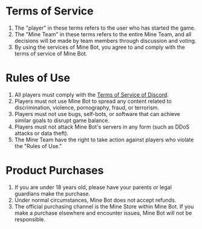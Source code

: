 # Terms of Service
1. The "player" in these terms refers to the user who has started the game.
2. The "Mine Team" in these terms refers to the entire Mine Team, and all decisions will be made by team members through discussion and voting.
3. By using the services of Mine Bot, you agree to and comply with the terms of service of Mine Bot.

# Rules of Use
1. All players must comply with the [Terms of Service of Discord](https://discord.com/terms).
2. Players must not use Mine Bot to spread any content related to discrimination, violence, pornography, fraud, or terrorism.
3. Players must not use bugs, self-bots, or software that can achieve similar goals to disrupt game balance.
4. Players must not attack Mine Bot's servers in any form (such as DDoS attacks or data theft).
5. The Mine Team have the right to take action against players who violate the "Rules of Use."

# Product Purchases
1. If you are under 18 years old, please have your parents or legal guardians make the purchase.
2. Under normal circumstances, Mine Bot does not accept refunds.
3. The official purchasing channel is the Mine Store within Mine Bot. If you make a purchase elsewhere and encounter issues, Mine Bot will not be responsible.

